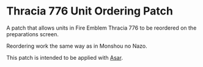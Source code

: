  # Thracia 776 Unit Ordering Patch
 
 A patch that allows units in Fire Emblem Thracia 776 to be reordered on the preparations screen.
 
 Reordering work the same way as in Monshou no Nazo.
 
 This patch is intended to be applied with [Asar](https://github.com/RPGHacker/asar).
